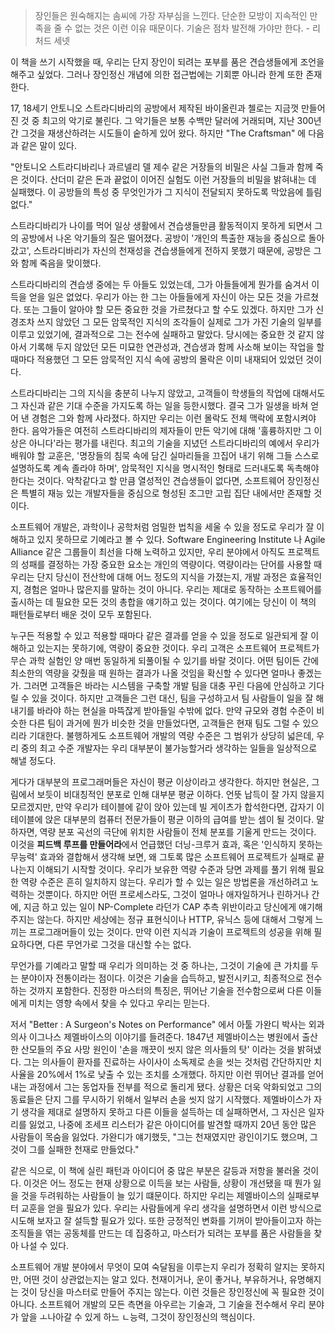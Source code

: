 > 장인들은 원숙해지는 솜씨에 가장 자부심을 느낀다. 단순한 모방이 지속적인 만족을 줄 수 없는 것은 이런 이유 때문이다. 기술은 점차 발전해 가야만 한다. - 리처드 세넷

이 책을 쓰기 시작했을 때, 우리는 단지 장인이 되려는 포부를 품은 견습생들에게 조언을 해주고 싶었다. 그러나 장인정신 개념에 의한 접근법에는 기회뿐 아니라 한계 또한 존재한다.

17, 18세기 안토니오 스트라디바리의 공방에서 제작된 바이올린과 첼로는 지금껏 만들어진 것 중 최고의 악기로 불린다. 그 악기들은 보통 수백만 달러에 거래되며, 지난 300년간 그것을 재생산하려는 시도들이 숱하게 있어 왔다. 하지만 "The Craftsman" 에 다음과 같은 말이 있다.

"안토니오 스트라디바리나 과르넬리 델 제수 같은 거장들의 비밀은 사실 그들과 함께 죽은 것이다. 산더미 같은 돈과 끝없이 이어진 실험도 이런 거장들의 비밀을 밝혀내는 데 실패했다. 이 공방들의 특성 중 무엇인가가 그 지식이 전달되지 못하도록 막았음에 틀림없다."

스트라디바리가 나이를 먹어 일상 생활에서 견습생들만큼 활동적이지 못하게 되면서 그의 공방에서 나온 악기들의 질은 떨어졌다. 공방이 '개인의 특출한 재능을 중심으로 돌아갔고', 스트라디바리가 자신의 천재성을 견습생들에게 전하지 못했기 때문에, 공방은 그와 함께 죽음을 맞이했다.

스트라디바리의 견습생 중에는 두 아들도 있었는데, 그가 아들들에게 뭔가를 숨겨서 이득을 얻을 일은 없었다. 우리가 아는 한 그는 아들들에게 자신이 아는 모든 것을 가르쳤다. 또는 그들이 알아야 할 모든 중요한 것을 가르쳤다고 할 수도 있겠다. 하지만 그가 신경조차 쓰지 않았던 그 모든 암묵적인 지식의 조각들이 실제로 그가 가진 기술의 일부를 이루고 있었기에, 결과적으로 그는 전수에 실패하고 말았다. 당시에는 중요한 것 같지 않아서 기록해 두지 않았던 모든 미묘한 연관성과, 견습생과 함께 사소해 보이는 작업을 할 때마다 적용했던 그 모든 암묵적인 지식 속에 공방의 몰락은 이미 내재되어 있었던 것이다.

스트라디바리는 그의 지식을 충분히 나누지 않았고, 고객들이 학생들의 작업에 대해서도 그 자신과 같은 기대 수준을 가지도록 하는 일을 등한시했다. 결국 그가 일생을 바쳐 얻어 낸 경험은 그와 함께 사라졌다. 하지만 우리는 이런 몰락도 전체 맥락에 포함시켜야 한다. 음악가들은 여전히 스트라디바리의 제자들이 만든 악기에 대해 '훌륭하지만 그 이상은 아니다'라는 평가를 내린다. 최고의 기술을 지녔던 스트라디바리의 예에서 우리가 배워야 할 교훈은, '명장들의 침묵 속에 담긴 실마리들을 끄집어 내기 위해 그들 스스로 설명하도록 계속 졸라야 하며', 암묵적인 지식을 명시적인 형태로 드러내도록 독촉해야 한다는 것이다. 악착같다고 할 만큼 열성적인 견습생들이 없다면, 소프트웨어 장인정신은 특별히 재능 있는 개발자들을 중심으로 형성된 조그만 고립 집단 내에서만 존재할 것이다.

소프트웨어 개발은, 과학이나 공학처럼 엄밀한 법칙을 세울 수 있을 정도로 우리가 잘 이해하고 있지 못하므로 기예라고 볼 수 있다. Software Engineering Institute 나 Agile Alliance 같은 그룹들이 최선을 다해 노력하고 있지만, 우리 분야에서 아직도 프로젝트의 성패를 결정하는 가장 중요한 요소는 개인의 역량이다. 역량이라는 단어를 사용할 때 우리는 단지 당신이 전산학에 대해 어느 정도의 지식을 가졌는지, 개발 과정은 효율적인지, 경험은 얼마나 많은지를 말하는 것이 아니다. 우리는 제대로 동작하는 소프트웨어를 출시하는 데 필요한 모든 것의 총합을 얘기하고 있는 것이다. 여기에는 당신이 이 책의 패턴들로부터 배운 것이 모두 포함된다. 

누구든 적용할 수 있고 적용할 때마다 같은 결과를 얻을 수 있을 정도로 일관되게 잘 이해하고 있는지는 못하기에, 역량이 중요한 것이다. 우리 고객은 소프트웨어 프로젝트가 무슨 과학 실험인 양 매번 동일하게 되풀이될 수 있기를 바랄 것이다. 어떤 팀이든 간에 최소한의 역량을 갖췄을 때 원하는 결과가 나올 것임을 확신할 수 있다면 얼마나 좋겠는가. 그러면 고객들은 바라는 시스템을 구축할 개발 팀을 대충 꾸린 다음에 안심하고 기다릴 수 있을 것이다. 하지만 고객들은 그런 대신, 팀을 구성하고서 팀 사람들이 일을 잘 해내기를 바라야 하는 현실을 마뜩잖게 받아들일 수밖에 없다. 만약 규모와 경험 수준이 비슷한 다른 팀이 과거에 뭔가 비슷한 것을 만들었다면, 고객들은 현재 팀도 그럴 수 있으리라 기대한다. 불행하게도 소프트웨어 개발의 역량 수준은 그 범위가 상당히 넓은데, 우리 중의 최고 수준 개발자는 우리 대부분이 불가능할거라 생각하는 일들을 일상적으로 해낼 정도다.

게다가 대부분의 프로그래머들은 자신이 평균 이상이라고 생각한다. 하지만 현실은, 그림에서 보듯이 비대칭적인 분포로 인해 대부분 평균 이하다. 언뜻 납득이 잘 가지 않을지 모르겠지만, 만약 우리가 테이블에 같이 앉아 있는데 빌 게이츠가 합석한다면, 갑자기 이 테이블에 앉은 대부분의 컴퓨터 전문가들이 평균 이하의 급여를 받는 셈이 될 것이다. 말하자면, 역량 분포 곡선의 극단에 위치한 사람들이 전체 분포를 기울게 만드는 것이다. 이것을 **피드백 루프를 만들어라**에서 언급했던 더닝-크루거 효과, 혹은 '인식하지 못하는 무능력' 효과와 결합해서 생각해 보면, 왜 그토록 많은 소프트웨어 프로젝트가 실패로 끝나는지 이해되기 시작할 것이다. 우리가 보유한 역량 수준과 당면 과제를 풀기 위해 필요한 역량 수준은 흔히 일치하지 않는다. 우리가 할 수 있는 일은 방법론을 개선하려고 노력하는 것뿐이다. 하지만 어떤 프로세스라도, 그것이 얼마나 애자일하거나 린하거나 간에, 지금 하고 있는 일이 NP-Complete 라던가 CAP 추측 위반이라고 당신에게 얘기해 주지는 않는다. 하지만 세상에는 정규 표현식이나 HTTP, 유닉스 등에 대해서 그렇게 느끼는 프로그래머들이 있는 것이다. 만약 이런 지식과 기술이 프로젝트의 성공을 위해 필요하다면, 다른 무언가로 그것을 대신할 수는 없다.

무언가를 기예라고 말할 때 우리가 의미하는 것 중 하나는, 그것이 기술에 큰 가치를 두는 분야이자 전통이라는 점이다. 이것은 기술을 습득하고, 발전시키고, 최종적으로 전수하는 것까지 포함한다. 진정한 마스터의 특징은, 뛰어난 기술을 전수함으로써 다른 이들에게 미치는 영향 속에서 찾을 수 있다고 우리는 믿는다. 

저서 "Better : A Surgeon's Notes on Performance" 에서 아툴 가완디 박사는 외과 의사 이그나스 제멜바이스의 이야기를 들려준다. 1847년 제멜바이스는 병원에서 출산한 산모들의 주요 사망 원인이 '손을 깨끗이 씻지 않은 의사들의 탓' 이라는 것을 밝혀냈다. 그는 의사들이 환자를 진료하는 사이사이 소독제로 손을 씻는 것처럼 간단하지만 치사율을 20%에서 1%로 낮출 수 있는 조치를 소개했다. 하지만 이런 뛰어난 결과를 얻어내는 과정에서 그는 동업자들 전부를 적으로 돌리게 됐다. 상황은 더욱 악화되었고 그의 동료들은 단지 그를 무시하기 위해서 일부러 손을 씻지 않기 시작했다. 제멜바이스가 자기 생각을 제대로 설명하지 못하고 다른 이들을 설득하는 데 실패하면서, 그 자신은 일자리를 잃었고, 나중에 조세프 리스터가 같은 아이디어를 발견할 때까지 20년 동안 많은 사람들이 목숨을 잃었다. 가완디가 얘기했듯, "그는 천재였지만 광인이기도 했으며, 그것이 그를 실패한 천재로 만들었다."

같은 식으로, 이 책에 실린 패턴과 아이디어 중 많은 부분은 갈등과 저항을 불러올 것이다. 이것은 어느 정도는 현재 상황으로 이득을 보는 사람들, 상황이 개선됐을 때 뭔가 잃을 것을 두려워하는 사람들이 늘 있기 떄문이다. 하지만 우리는 제멜바이스의 실패로부터 교훈을 얻을 필요가 있다. 우리는 사람들에게 우리 생각을 설명하면서 이런 방식으로 시도해 보자고 잘 설득할 필요가 있다. 또한 긍정적인 변화를 기꺼이 받아들이고자 하는 조직들을 엮는 공동체를 만드는 데 집중하고, 마스터가 되려는 포부를 품은 사람들을 찾아 나설 수 있다.

소프트웨어 개발 분야에서 무엇이 모여 숙달됨을 이루는지 우리가 정확히 알지는 못하지만, 어떤 것이 상관없는지는 알고 있다. 천재이거나, 운이 좋거나, 부유하거나, 유명해지는 것이 당신을 마스터로 만들어 주지는 않는다. 이런 것들은 장인정신에 꼭 필요한 것이 아니다. 소프트웨어 개발의 모든 측면을 아우르는 기술과, 그 기술을 전수해서 우리 분야가 앞을 ㅗ나아갈 수 있게 하느 ㄴ능력, 그것이 장인정신의 핵심이다.